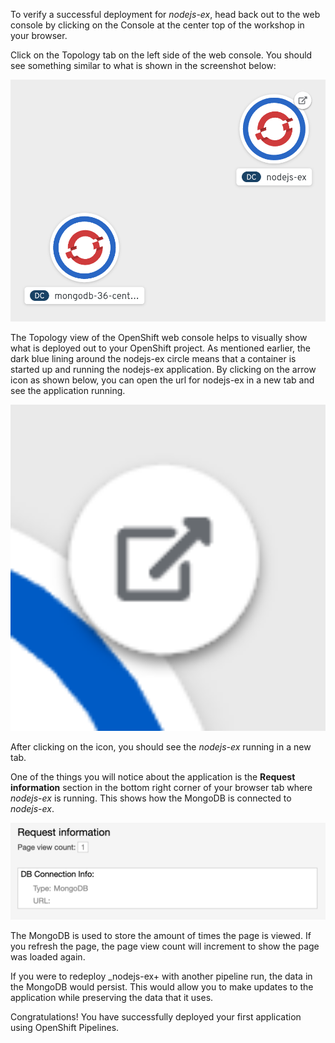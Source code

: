 To verify a successful deployment for _nodejs-ex_, head back out to the web console by clicking on the Console at the center top of the workshop in your browser.

Click on the Topology tab on the left side of the web console. You should see something similar to what is shown in the screenshot below:

<img src="../../assets/middleware/pipelines/topology-view-deployed.png" width="800" />

The Topology view of the OpenShift web console helps to visually show what is deployed out to your OpenShift project. As mentioned earlier, the dark blue lining around the nodejs-ex circle means that a container is started up and running the nodejs-ex application. By clicking on the arrow icon as shown below, you can open the url for nodejs-ex in a new tab and see the application running.

<img src="../../assets/middleware/pipelines/url-icon.png" width="800" />

After clicking on the icon, you should see the _nodejs-ex_ running in a new tab.

One of the things you will notice about the application is the **Request information** section in the bottom right corner of your browser tab where _nodejs-ex_ is running. This shows how the MongoDB is connected to _nodejs-ex_.

<img src="../../assets/middleware/pipelines/request-information.png" width="800" />

The MongoDB is used to store the amount of times the page is viewed. If you refresh the page, the page view count will increment to show the page was loaded again.

If you were to redeploy _nodejs-ex+ with another pipeline run, the data in the MongoDB would persist. This would allow you to make updates to the application while preserving the data that it uses.

Congratulations! You have successfully deployed your first application using OpenShift Pipelines.